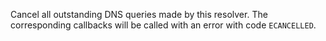 <!-- YAML
added: v8.3.0
-->

Cancel all outstanding DNS queries made by this resolver. The corresponding
callbacks will be called with an error with code `ECANCELLED`.

